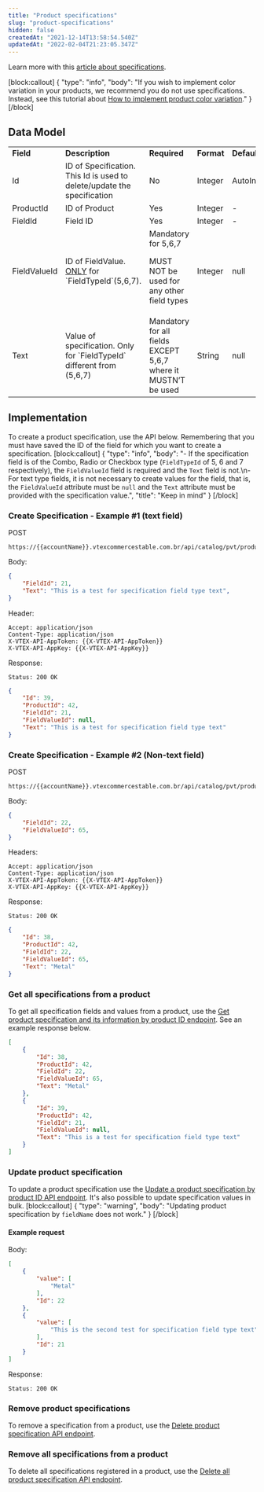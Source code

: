 ```yaml
---
title: "Product specifications"
slug: "product-specifications"
hidden: false
createdAt: "2021-12-14T13:58:54.540Z"
updatedAt: "2022-02-04T21:23:05.347Z"
---
```

Learn more with this [article about specifications](https://help.vtex.com/en/tracks/catalog-101--5AF0XfnjfWeopIFBgs3LIQ/2NQoBv8m4Yz3oQaLgDRagP?&utm_source=autocomplete#).

[block:callout]
{
  "type": "info",
  "body": "If you wish to implement color variation in your products, we recommend you do not use specifications. Instead, see this tutorial about [How to implement product color variation](https://developers.vtex.com/vtex-rest-api/docs/how-to-implement-product-color-variation)."
}
[/block]
## Data Model

<table>
  <tr>
   <td><strong>Field</strong>
   </td>
   <td><strong>Description</strong>
   </td>
   <td><strong>Required</strong>
   </td>
   <td><strong>Format</strong>
   </td>
   <td><strong>Default</strong>
   </td>
  </tr>
  <tr>
   <td>Id
   </td>
   <td>ID of Specification. This Id is used to delete/update the specification
   </td>
   <td>No
   </td>
   <td>Integer
   </td>
   <td>AutoIncrement
   </td>
  </tr>
  <tr>
   <td>ProductId
   </td>
   <td>ID of Product
   </td>
   <td>Yes
   </td>
   <td>Integer
   </td>
   <td>-
   </td>
  </tr>
  <tr>
   <td>FieldId
   </td>
   <td>Field ID
   </td>
   <td>Yes
   </td>
   <td>Integer
   </td>
   <td>-
   </td>
  </tr>
  <tr>
   <td>FieldValueId
   </td>
   <td>ID of FieldValue. <span style="text-decoration:underline;">ONLY</span> for `FieldTypeId`(5,6,7).
   </td>
   <td>Mandatory for 5,6,7
<p>
MUST NOT be used for any other field types
   </td>
   <td>Integer
   </td>
   <td>null
   </td>
  </tr>
  <tr>
   <td>Text
   </td>
   <td>Value of specification. Only for `FieldTypeId` different from (5,6,7)
   </td>
   <td>Mandatory for all fields EXCEPT 5,6,7 where it MUSTN’T be used
   </td>
   <td>String
   </td>
   <td>null
   </td>
  </tr>
</table>


## Implementation
To create a product specification, use the API below. Remembering that you must have saved the ID of the field for which you want to create a specification.
[block:callout]
{
  "type": "info",
  "body": "- If the specification field is of the Combo, Radio or Checkbox type (`FieldTypeId` of 5, 6 and 7 respectively), the `FieldValueId` field is required and the `Text` field is not.\n- For text type fields, it is not necessary to create values for the field, that is, the `FieldValueId` attribute must be `null` and the `Text` attribute must be provided with the specification value.",
  "title": "Keep in mind"
}
[/block]

### Create Specification - Example #1 (text field)

POST
```
https://{{accountName}}.vtexcommercestable.com.br/api/catalog/pvt/product/{{productId}}/specification
```
Body:
```json
{
    "FieldId": 21,
    "Text": "This is a test for specification field type text",
}
```

Header:
```
Accept: application/json 
Content-Type: application/json 
X-VTEX-API-AppToken: {{X-VTEX-API-AppToken}} 
X-VTEX-API-AppKey: {{X-VTEX-API-AppKey}}
```

Response:
```
Status: 200 OK 
```

```json
{
    "Id": 39,
    "ProductId": 42,
    "FieldId": 21,
    "FieldValueId": null,
    "Text": "This is a test for specification field type text"
}
```


### Create Specification - Example #2 (Non-text field)

POST
```
https://{{accountName}}.vtexcommercestable.com.br/api/catalog/pvt/product/{{productId}}/specification
```

Body:
```json
{
    "FieldId": 22,
    "FieldValueId": 65,
}
```

Headers:
```
Accept: application/json 
Content-Type: application/json 
X-VTEX-API-AppToken: {{X-VTEX-API-AppToken}} 
X-VTEX-API-AppKey: {{X-VTEX-API-AppKey}}
```

Response:
```
Status: 200 OK 
```

```json
{
    "Id": 38,
    "ProductId": 42,
    "FieldId": 22,
    "FieldValueId": 65,
    "Text": "Metal"
}
```


### Get all specifications from a product
To get all specification fields and values from a product, use the [Get product specification and its information by product ID endpoint](https://developers.vtex.com/vtex-rest-api/reference/get_api-catalog-pvt-product-productid-specification). See an example response below.

```json
[
    {
        "Id": 38,
        "ProductId": 42,
        "FieldId": 22,
        "FieldValueId": 65,
        "Text": "Metal"
    },
    {
        "Id": 39,
        "ProductId": 42,
        "FieldId": 21,
        "FieldValueId": null,
        "Text": "This is a test for specification field type text"
    }
]
```


### Update product specification
To update a product specification use the [Update a product specification by product ID API endpoint](https://developers.vtex.com/vtex-rest-api/reference/updateproductspecificacatalog-api-post-update-product-specificationtion). It's also possible to update specification values in bulk.
[block:callout]
{
  "type": "warning",
  "body": "Updating product specification by `fieldName` does not work."
}
[/block]
#### Example request
Body:
```json
[
    {
        "value": [
            "Metal"
        ],
        "Id": 22
    },
    {
        "value": [
            "This is the second test for specification field type text"
        ],
        "Id": 21
    }
]
```

Response:
```
Status: 200 OK 
```


### Remove product specifications
To remove a specification from a product, use the [Delete product specification API endpoint](https://developers.vtex.com/vtex-rest-api/reference/catalog-api-delete-product-specification-id).


### Remove all specifications from a product
To delete all specifications registered in a product, use the [Delete all product specification API endpoint](https://developers.vtex.com/vtex-rest-api/reference/catalog-api-delete-product-specification).